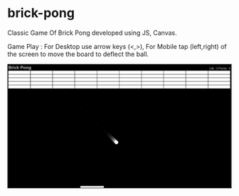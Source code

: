 # brick-pong

Classic Game Of Brick Pong developed using JS, Canvas.

Game Play : For Desktop use arrow keys (<,>), For Mobile tap (left,right) of the screen to move the board to deflect the ball.

![Alt text](brick_pong/img/brick_pong2.png?raw=true "Screen 1")
